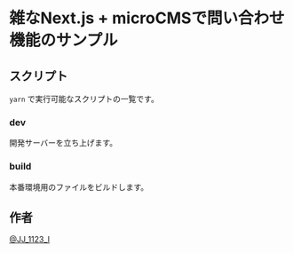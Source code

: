 # 雑なNext.js + microCMSで問い合わせ機能のサンプル

## スクリプト

`yarn` で実行可能なスクリプトの一覧です。

### dev

開発サーバーを立ち上げます。

### build

本番環境用のファイルをビルドします。


## 作者

[@JJ_1123_I](https://twitter.com/JJ_1123_I)